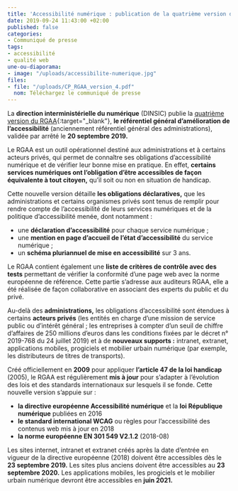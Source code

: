 ```yaml
---
title: 'Accessibilité numérique : publication de la quatrième version du RGAA'
date: 2019-09-24 11:43:00 +02:00
published: false
categories:
- Communiqué de presse
tags:
- accessibilité
- qualité web
une-ou-diaporama:
- image: "/uploads/accessibilite-numerique.jpg"
files:
- file: "/uploads/CP_RGAA_version_4.pdf"
  nom: Téléchargez le communiqué de presse
---
```


La **direction interministérielle du numérique** (DINSIC) publie la [quatrième version du RGAA](https://numerique.gouv.fr/uploads/RGAA-v4.0.pdf){:target="_blank"}, **le référentiel général d’amélioration de l’accessibilité** (anciennement référentiel général des administrations), validée par arrêté le **20 septembre 2019.**

Le RGAA est un outil opérationnel destiné aux administrations et à certains acteurs privés, qui permet de connaître ses obligations d’accessibilité numérique et de vérifier leur bonne mise en pratique.  En effet, **certains services numériques ont l’obligation d’être accessibles de façon équivalente à tout citoyen,** qu’il soit ou non en situation de handicap.

Cette nouvelle version détaille **les  obligations déclaratives,** que les administrations et certains organismes privés sont tenus de remplir pour rendre compte de l’accessibilité de leurs services numériques et de la politique d’accessibilité menée, dont notamment : 
<br>
* une **déclaration d’accessibilité** pour chaque service numérique ;
* une **mention en page d’accueil de l’état d’accessibilité** du service numérique ;
* un **schéma pluriannuel de mise en accessibilité** sur 3 ans.

Le RGAA contient également une **liste de critères de contrôle avec des tests** permettant de vérifier la conformité d’une page web avec la norme européenne de référence. Cette partie s’adresse aux auditeurs RGAA, elle a été réalisée de façon collaborative en associant des experts du public et du privé.

Au-delà des **administrations,** les obligations d’accessibilité sont étendues à certains **acteurs privés** (les entités en charge d’une mission de service public ou d’intérêt général ; les entreprises à compter d’un seuil de chiffre d’affaires de 250 millions d’euros dans les conditions fixées par le décret n° 2019-768 du 24 juillet 2019) et à de **nouveaux supports :** intranet, extranet, applications mobiles, progiciels et mobilier urbain numérique (par exemple, les distributeurs de titres de transports).

Créé officiellement en **2009** pour appliquer **l’article 47 de la loi handicap** (2005), le RGAA est régulièrement **mis à jour** pour s’adapter à l’évolution des lois et des standards internationaux sur lesquels il se fonde. Cette nouvelle version s’appuie sur : 
<br>
* **la directive européenne Accessibilité numérique** et la **loi République numérique** publiées en 2016
* **le standard international WCAG** ou règles pour l’accessibilité des contenus web mis à jour en 2018 
* **la norme européenne EN 301 549 V2.1.2** (2018-08)

Les sites internet, intranet et extranet créés après la date d’entrée en vigueur de la directive européenne (2018) doivent être accessibles dès le **23 septembre 2019.** Les sites plus anciens doivent être accessibles au **23 septembre 2020.** Les applications mobiles, les progiciels et le mobilier urbain numérique devront être accessibles en **juin 2021.**

